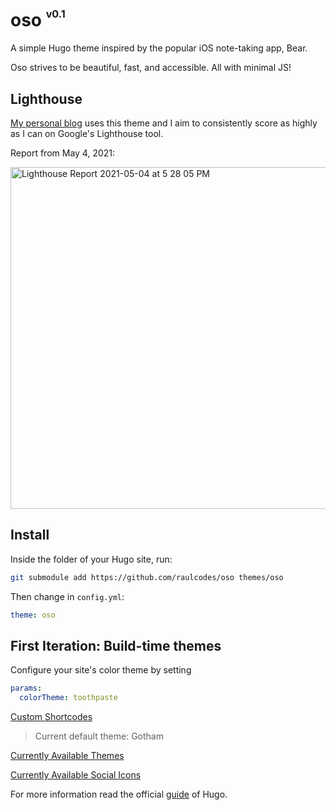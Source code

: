 # oso <sup><sup><sub>v0.1</sub></sup></sup>

A simple Hugo theme inspired by the popular iOS note-taking app, Bear.

Oso strives to be beautiful, fast, and accessible. All with minimal JS! 

## Lighthouse

[My personal blog](https://raulcodes.com) uses this theme and I aim to consistently score as highly as I can on Google's Lighthouse tool.

Report from May 4, 2021:

<img width="547" alt="Lighthouse Report 2021-05-04 at 5 28 05 PM" src="https://user-images.githubusercontent.com/10414043/117078010-b8617f00-acfe-11eb-9e5d-264e572127e1.png">


## Install

Inside the folder of your Hugo site, run:

```bash
git submodule add https://github.com/raulcodes/oso themes/oso
```

Then change in `config.yml`:

```yml
theme: oso
```

## First Iteration: Build-time themes

Configure your site's color theme by setting 

```yml
params:
  colorTheme: toothpaste
```

[Custom Shortcodes](./docs/shortcodes.md)

> Current default theme: Gotham

[Currently Available Themes](./docs/themes.md)

[Currently Available Social Icons](./docs/icons.md)

For more information read the official [guide](https://gohugo.io/getting-started/quick-start/#step-3-add-a-theme) of Hugo.
